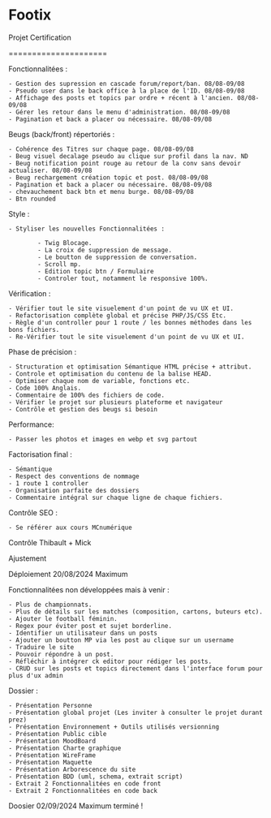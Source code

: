 # Footix

Projet Certification

=====================
 
Fonctionnalitées : 

    - Gestion des supression en cascade forum/report/ban. 08/08-09/08
    - Pseudo user dans le back office à la place de l'ID. 08/08-09/08
    - Affichage des posts et topics par ordre + récent à l'ancien. 08/08-09/08
    - Gérer les retour dans le menu d'administration. 08/08-09/08
    - Pagination et back a placer ou nécessaire. 08/08-09/08
    
Beugs (back/front) répertoriés : 

    - Cohérence des Titres sur chaque page. 08/08-09/08
    - Beug visuel decalage pseudo au clique sur profil dans la nav. ND
    - Beug notification point rouge au retour de la conv sans devoir actualiser. 08/08-09/08
    - Beug rechargement création topic et post. 08/08-09/08
    - Pagination et back a placer ou nécessaire. 08/08-09/08
    - chevauchement back btn et menu burge. 08/08-09/08
    - Btn rounded

Style :

    - Styliser les nouvelles Fonctionnalitées :
            
            - Twig Blocage. 
            - La croix de suppression de message.
            - Le boutton de suppression de conversation.
            - Scroll mp. 
            - Edition topic btn / Formulaire 
            - Controler tout, notamment le responsive 100%.

Vérification : 

    - Vérifier tout le site visuelement d'un point de vu UX et UI.
    - Refactorisation complète global et précise PHP/JS/CSS Etc.
    - Règle d'un controller pour 1 route / les bonnes méthodes dans les bons fichiers.
    - Re-Vérifier tout le site visuelement d'un point de vu UX et UI.

Phase de précision : 

    - Structuration et optimisation Sémantique HTML précise + attribut.
    - Controle et optimisation du contenu de la balise HEAD.
    - Optimiser chaque nom de variable, fonctions etc. 
    - Code 100% Anglais.
    - Commentaire de 100% des fichiers de code.
    - Vérifier le projet sur plusieurs plateforme et navigateur
    - Contrôle et gestion des beugs si besoin

Performance: 
 
    - Passer les photos et images en webp et svg partout

Factorisation final : 
 
    - Sémantique
    - Respect des conventions de nommage
    - 1 route 1 controller
    - Organisation parfaite des dossiers 
    - Commentaire intégral sur chaque ligne de chaque fichiers.

Contrôle SEO :

    - Se référer aux cours MCnumérique

Contrôle Thibault + Mick 

Ajustement

Déploiement 20/08/2024 Maximum

Fonctionnalitées non développées mais à venir :

    - Plus de championnats. 
    - Plus de détails sur les matches (composition, cartons, buteurs etc). 
    - Ajouter le football féminin. 
    - Regex pour éviter post et sujet borderline. 
    - Identifier un utilisateur dans un posts 
    - Ajouter un boutton MP via les post au clique sur un username 
    - Traduire le site 
    - Pouvoir répondre à un post.
    - Réfléchir à intégrer ck editor pour rédiger les posts.
    - CRUD sur les posts et topics directement dans l'interface forum pour plus d'ux admin

Dossier : 

    - Présentation Personne 
    - Présentation global projet (Les inviter à consulter le projet durant prez)
    - Présentation Environnement + Outils utilisés versionning
    - Présentation Public cible
    - Présentation MoodBoard 
    - Présentation Charte graphique
    - Présentation WireFrame
    - Présentation Maquette 
    - Présentation Arborescence du site
    - Présentation BDD (uml, schema, extrait script)
    - Extrait 2 Fonctionnalitées en code front 
    - Extrait 2 Fonctionnalitées en code back

Doosier 02/09/2024 Maximum terminé !